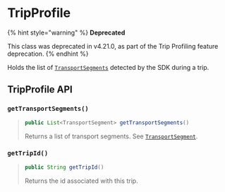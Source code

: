 # TripProfile

{% hint style="warning" %}
**Deprecated**

This class was deprecated in v4.21.0, as part of the Trip Profiling feature deprecation.
{% endhint %}

Holds the list of [`TransportSegments`](transportsegment.md) detected by the SDK during a trip.

## TripProfile API

### `getTransportSegments()`

> ```java
> public List<TransportSegment> getTransportSegments()
> ```
>
> Returns a list of transport segments. See [`TransportSegment`](transportsegment.md).

### `getTripId()`

> ```java
> public String getTripId()
> ```
>
> Returns the id associated with this trip.
